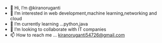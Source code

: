 - 👋 Hi, I’m @kiranoruganti
- 👀 I’m interested in web development,machine learning,networking and cloud
- 🌱 I’m currently learning ...python,java
- 💞️ I’m looking to collaborate with IT companies
- 📫 How to reach me ... kiranoruganti54726@gmail.com

<!---
kiranoruganti/kiranoruganti is a ✨ special ✨ repository because its `README.md` (this file) appears on your GitHub profile.
You can click the Preview link to take a look at your changes.
--->

